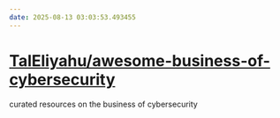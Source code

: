```yaml
---
date: 2025-08-13 03:03:53.493455
---
```


# [TalEliyahu/awesome-business-of-cybersecurity](https://github.com/TalEliyahu/awesome-business-of-cybersecurity)

curated resources on the business of cybersecurity